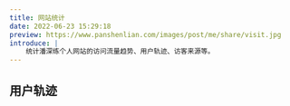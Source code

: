 ```yaml
---
title: 网站统计
date: 2022-06-23 15:29:18
preview: https://www.panshenlian.com/images/post/me/share/visit.jpg
introduce: |
    统计潘深练个人网站的访问流量趋势、用户轨迹、访客来源等。
---
```


## 用户轨迹